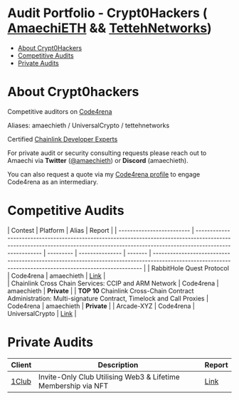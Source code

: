 # Audit Portfolio - Crypt0Hackers ( [AmaechiETH](https://twitter.com/AmaechiEth) && [TettehNetworks](https://twitter.com/Tettehnetworks))
- [About Crypt0Hackers](#about-crypt0hackers)
- [Competitive Audits](#competitive-audits)
- [Private Audits](#private-audits)

# About Crypt0hackers
Competitive auditors on [Code4rena](https://code4rena.com/) 

Aliases: amaechieth / UniversalCrypto / tettehnetworks

Certified [Chainlink Developer Experts](https://twitter.com/chainlink/status/1697715962789728643)

For private audit or security consulting requests please reach out to Amaechi via **Twitter** ([@amaechieth](https://twitter.com/AmaechiEth)) or **Discord** (amaechieth).  

You can also request a quote via my [Code4rena profile](https://code4rena.com/@amaechieth) to engage Code4rena as an intermediary.  

# Competitive Audits
| Contest                                                                                                                                                                                            | Platform  | Alias            | Report                                                                                                                                                   |
| ------------------------- | ------------------------------------------------------------------------------------------------------------------------------------------------------------------------------------ | --------- | --------------- | ------- | -------------------------------------------------------------------------------------------------------------------------------------------------------- |
| RabbitHole Quest Protocol | Code4rena  | amaechieth     | [Link](https://github.com/code-423n4/2023-01-rabbithole-findings/issues/608) |     
| Chainlink Cross Chain Services: CCIP and ARM Network | Code4rena | amaechieth | **Private** |
| **TOP 10** Chainlink Cross-Chain Contract Administration: Multi-signature Contract, Timelock and Call Proxies | Code4rena | amaechieth | **Private** |
| Arcade-XYZ | Code4rena | UniversalCrypto | [Link](https://github.com/code-423n4/2023-07-arcade-findings/issues/528) |


# Private Audits
| Client                                                               | Description                                                                                                                         | Report                                                                                                                          |
| -------------------------------------------------------------------- | ----------------------------------------------------------------------------------------------------------------------------------- | ------------------------------------------------------------------------------------------------------------------------------- |
| [1Club](https://twitter.com/the1clubofcl)                               | Invite-Only Club Utilising Web3 & Lifetime Membership via NFT                                                      | [Link](https://github.com/Crypt0Hackers/audits/blob/main/Solo/1Club.md)                                             |


